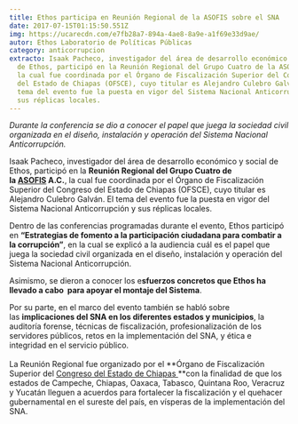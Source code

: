 ```yaml
---
title: Ethos participa en Reunión Regional de la ASOFIS sobre el SNA
date: 2017-07-15T01:15:50.551Z
img: https://ucarecdn.com/e7fb28a7-894a-4ae8-8a9e-a1f69e33d9ae/
autor: Ethos Laboratorio de Políticas Públicas
category: anticorrupcion
extracto: Isaak Pacheco, investigador del área de desarrollo económico y social
  de Ethos, participó en la Reunión Regional del Grupo Cuatro de la ASOFIS A.C.,
  la cual fue coordinada por el Órgano de Fiscalización Superior del Congreso
  del Estado de Chiapas (OFSCE), cuyo titular es Alejandro Culebro Galván. El
  tema del evento fue la puesta en vigor del Sistema Nacional Anticorrupción y
  sus réplicas locales.
---
```

*Durante la conferencia se dio a conocer el papel que juega la sociedad civil organizada en el diseño, instalación y operación del Sistema Nacional Anticorrupción.*

Isaak Pacheco, investigador del área de desarrollo económico y social de Ethos, participó en la **Reunión Regional del Grupo Cuatro de la [ASOFIS](http://www.asofis.org.mx/) A.C.**, la cual fue coordinada por el Órgano de Fiscalización Superior del Congreso del Estado de Chiapas (OFSCE), cuyo titular es Alejandro Culebro Galván. El tema del evento fue la puesta en vigor del Sistema Nacional Anticorrupción y sus réplicas locales.

Dentro de las conferencias programadas durante el evento, Ethos participó en **“Estrategias de fomento a la participación ciudadana para combatir a la corrupción”**, en la cual se explicó a la audiencia cuál es el papel que juega la sociedad civil organizada en el diseño, instalación y operación del Sistema Nacional Anticorrupción. 

Asimismo, se dieron a conocer los e**sfuerzos concretos que Ethos ha llevado a cabo  para apoyar el montaje del Sistema**.

Por su parte, en el marco del evento también se habló sobre las **implicaciones del SNA en los diferentes estados y municipios**, la auditoría forense, técnicas de fiscalización, profesionalización de los servidores públicos, retos en la implementación del SNA, y ética e integridad en el servicio público.\
\
La Reunión Regional fue organizado por el **Órgano de Fiscalización Superior del [Congreso del Estado de Chiapas ](http://www.congresochiapas.gob.mx/)**con la finalidad de que los estados de Campeche, Chiapas, Oaxaca, Tabasco, Quintana Roo, Veracruz y Yucatán lleguen a acuerdos para fortalecer la fiscalización y el quehacer gubernamental en el sureste del país, en vísperas de la implementación del SNA.